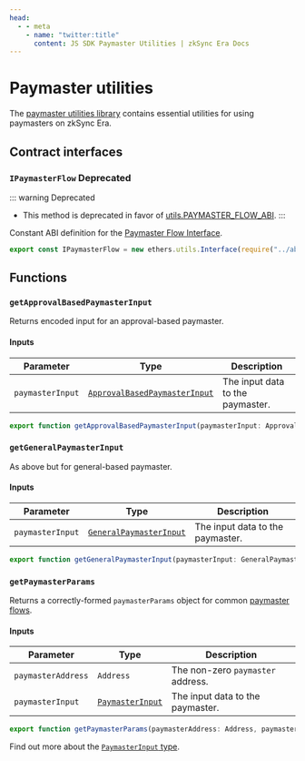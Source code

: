 ```yaml
---
head:
  - - meta
    - name: "twitter:title"
      content: JS SDK Paymaster Utilities | zkSync Era Docs
---
```


# Paymaster utilities

The [paymaster utilities library](https://github.com/zksync-sdk/zksync-ethers/blob/main/src/paymaster-utils.ts) contains essential utilities for using paymasters on zkSync Era.

## Contract interfaces

### `IPaymasterFlow` Deprecated

::: warning Deprecated

- This method is deprecated in favor of [utils.PAYMASTER_FLOW_ABI](./utils.md#paymasterflow).
  :::

Constant ABI definition for
the [Paymaster Flow Interface](https://github.com/matter-labs/era-contracts/blob/87cd8d7b0f8c02e9672c0603a821641a566b5dd8/l2-contracts/contracts/interfaces/IPaymasterFlow.sol).

```typescript
export const IPaymasterFlow = new ethers.utils.Interface(require("../abi/IPaymasterFlow.json").abi);
```

## Functions

### `getApprovalBasedPaymasterInput`

Returns encoded input for an approval-based paymaster.

#### Inputs

| Parameter        | Type                                                                    | Description                      |
| ---------------- | ----------------------------------------------------------------------- | -------------------------------- |
| `paymasterInput` | [`ApprovalBasedPaymasterInput`](./types.md#approvalbasedpaymasterinput) | The input data to the paymaster. |

```ts
export function getApprovalBasedPaymasterInput(paymasterInput: ApprovalBasedPaymasterInput): BytesLike;
```

### `getGeneralPaymasterInput`

As above but for general-based paymaster.

#### Inputs

| Parameter        | Type                                                        | Description                      |
| ---------------- | ----------------------------------------------------------- | -------------------------------- |
| `paymasterInput` | [`GeneralPaymasterInput`](./types.md#generalpaymasterinput) | The input data to the paymaster. |

```ts
export function getGeneralPaymasterInput(paymasterInput: GeneralPaymasterInput): BytesLike;
```

### `getPaymasterParams`

Returns a correctly-formed `paymasterParams` object for common [paymaster flows](../../../reference/concepts/account-abstraction.md#built-in-paymaster-flows).

#### Inputs

| Parameter          | Type                                          | Description                       |
| ------------------ | --------------------------------------------- | --------------------------------- |
| `paymasterAddress` | `Address`                                     | The non-zero `paymaster` address. |
| `paymasterInput`   | [`PaymasterInput`](./types.md#paymasterinput) | The input data to the paymaster.  |

```typescript
export function getPaymasterParams(paymasterAddress: Address, paymasterInput: PaymasterInput): PaymasterParams;
```

Find out more about the [`PaymasterInput` type](./types.md).
